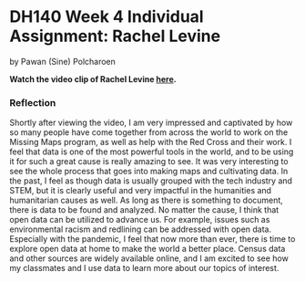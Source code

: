 # DH140 Week 4 Individual Assignment: Rachel Levine
by Pawan (Sine) Polcharoen

**Watch the video clip of Rachel Levine [here](https://www.youtube.com/watch?v=5zastnYViHU&feature=youtu.be).**

### Reflection
Shortly after viewing the video, I am very impressed and captivated by how so many people have come together from across the world to work on the Missing Maps program, as well as help with the Red Cross and their work. I feel that data is one of the most powerful tools in the world, and to be using it for such a great cause is really amazing to see. It was very interesting to see the whole process that goes into making maps and cultivating data. In the past, I feel as though data is usually grouped with the tech industry and STEM, but it is clearly useful and very impactful in the humanities and humanitarian causes as well. As long as there is something to document, there is data to be found and analyzed. No matter the cause, I think that open data can be utilized to advance us. For example, issues such as environmental racism and redlining can be addressed with open data. Especially with the pandemic, I feel that now more than ever, there is time to explore open data at home to make the world a better place. Census data and other sources are widely available online, and I am excited to see how my classmates and I use data to learn more about our topics of interest.
